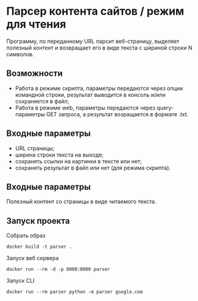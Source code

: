 # Парсер контента сайтов / режим для чтения
Программу, по переданному URL парсит веб-страницу, выделяет полезный контент и возвращает его в виде текста с шириной строки N символов.

## Возможности
- Работа в режиме скрипта, параметры передаются через опции командной строки, результат выводится в консоль и/или сохраняется в файл;
- Работа в режиме web, параметры передаются через query-параметры GET запроса, а результат возращается в формате .txt.

## Входные параметры
- URL страницы;
- ширина строки текста на выходе;
- сохранять ссылки на картинки в тексте или нет;
- сохранять результат в файл или нет (для режима скрипта).

## Входные параметры
Полезный контент со страницы в виде читаемого текста.

## Запуск проекта
Собрать образ 
```
docker build -t parser .
```

Запуск веб сервера
```
docker run --rm -d -p 8000:8000 parser
```
Запуск CLI
```
docker run --rm parser python -m parser google.com
```

